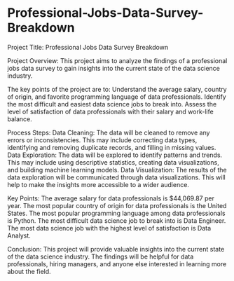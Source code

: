 # Professional-Jobs-Data-Survey-Breakdown


Project Title: Professional Jobs Data Survey Breakdown

Project Overview:
This project aims to analyze the findings of a professional jobs data survey to gain insights into the current state of the data science industry. 

The key points of the project are to:
Understand the average salary, country of origin, and favorite programming language of data professionals.
Identify the most difficult and easiest data science jobs to break into.
Assess the level of satisfaction of data professionals with their salary and work-life balance.

Process Steps:
Data Cleaning: The data will be cleaned to remove any errors or inconsistencies. This may include correcting data types, identifying and removing duplicate records, and filling in missing values.
Data Exploration: The data will be explored to identify patterns and trends. This may include using descriptive statistics, creating data visualizations, and building machine learning models.
Data Visualization: The results of the data exploration will be communicated through data visualizations. This will help to make the insights more accessible to a wider audience.

Key Points:
The average salary for data professionals is $44,069.87 per year.
The most popular country of origin for data professionals is the United States.
The most popular programming language among data professionals is Python.
The most difficult data science job to break into is Data Engineer.
The most data science job with the highest level of satisfaction is Data Analyst.

Conclusion:
This project will provide valuable insights into the current state of the data science industry. The findings will be helpful for data professionals, hiring managers, and anyone else interested in learning more about the field.
